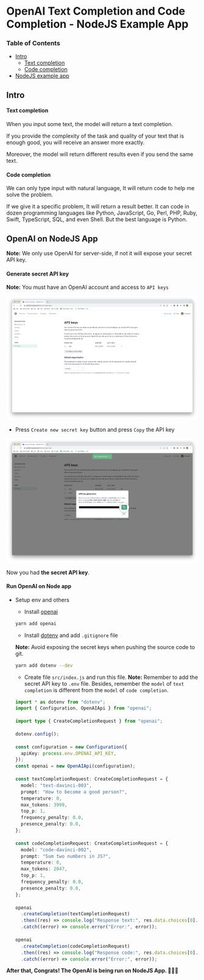 # OpenAI Text Completion and Code Completion - NodeJS Example App
### Table of Contents
- [Intro](#intro)
  - [Text completion](#text-completion)
  - [Code completion](#code-completion)
- [NodeJS example app](#nodejs-example-app)

## Intro

#### Text completion
When you input some text, the model will return a text completion. 

If you provide the complexity of the task and quality of your text that is enough good, you will receive an answer more exactly. 

Moreover, the model will return different results even if you send the same text.

#### Code completion
We can only type input with natural language, It will return code to help me solve the problem.

If we give it a specific problem, It will return a result better. It can code in dozen programming languages like Python, JavaScript, Go, Perl, PHP, Ruby, Swift, TypeScript, SQL, and even Shell. But the best language is Python.

## OpenAI on NodeJS App
**Note:** We only use OpenAI for server-side, if not it will expose your secret API key.

#### Generate secret API key
  **Note:** You must have an OpenAI account and access to `API keys`
  
  ![api key dashboard](./assets/api-keys-dashboard.png)

  - Press `Create new secret key` button and press `Copy` the API key
  
  ![gen api key](./assets/generate-api-key.png)

  Now you had **the secret API key**.

#### Run OpenAI on Node app
- Setup env and others
  - Install [openai](https://www.npmjs.com/package/openai)

  ```bash
  yarn add openai
  ```

  - Install [dotenv](https://www.npmjs.com/package/dotenv) and add `.gitignore` file 

  **Note:** Avoid exposing the secret keys when pushing the source code to git.

  ```bash
  yarn add dotenv --dev
  ```

  - Create file `src/index.js` and run this file. 
  **Note:** Remember to add the secret API key to `.env` file. Besides, remember the `model` of `text completion` is different from the `model` of `code completion`.

  ```ts
  import * as dotenv from "dotenv";
  import { Configuration, OpenAIApi } from "openai";

  import type { CreateCompletionRequest } from "openai";

  dotenv.config();

  const configuration = new Configuration({
    apiKey: process.env.OPENAI_API_KEY,
  });
  const openai = new OpenAIApi(configuration);

  const textCompletionRequest: CreateCompletionRequest = {
    model: "text-davinci-003",
    prompt: "How to become a good person?",
    temperature: 0,
    max_tokens: 3999,
    top_p: 1,
    frequency_penalty: 0.0,
    presence_penalty: 0.0,
  };

  const codeCompletionRequest: CreateCompletionRequest = {
    model: "code-davinci-002",
    prompt: "Sum two numbers in JS?",
    temperature: 0,
    max_tokens: 2047,
    top_p: 1,
    frequency_penalty: 0.0,
    presence_penalty: 0.0,
  };

  openai
    .createCompletion(textCompletionRequest)
    .then((res) => console.log("Response text:", res.data.choices[0].text))
    .catch((error) => console.error("Error:", error));

  openai
    .createCompletion(codeCompletionRequest)
    .then((res) => console.log("Response code:", res.data.choices[0].text))
    .catch((error) => console.error("Error:", error));

  ```

**After that, Congrats! The OpenAI is being run on NodeJS App. 🥳🥳🥳**